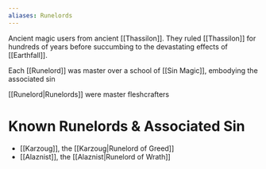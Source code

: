 ```yaml
---
aliases: Runelords
---
```

Ancient magic users from ancient [[Thassilon]]. They ruled [[Thassilon]] for hundreds of years before succumbing to the devastating effects of [[Earthfall]].

Each [[Runelord]] was master over a school of [[Sin Magic]], embodying the associated sin

[[Runelord|Runelords]] were master fleshcrafters

# Known Runelords & Associated Sin
- [[Karzoug]], the [[Karzoug|Runelord of Greed]]
- [[Alaznist]], the [[Alaznist|Runelord of Wrath]]
